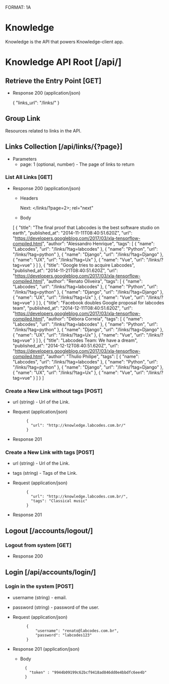 FORMAT: 1A

# Knowledge

Knowledge is the API that powers Knowledge-client app.

# Knowledge API Root [/api/]

## Retrieve the Entry Point [GET]

+ Response 200 (application/json)

    {
        "links_url": "/links/"
    }

## Group Link

Resources related to links in the API.

## Links Collection [/api/links/{?page}]

+ Parameters
    + page: 1 (optional, number) - The page of links to return

### List All Links [GET]

+ Response 200 (application/json)

    + Headers

        Next: </links/?page=2>; rel="next"

    + Body

    [
        {
            "title": "The final proof that Labcodes is the best software studio on earth",
            "published_at": "2014-11-11T08:40:51.620Z",
            "url": "https://developers.googleblog.com/2017/03/xla-tensorflow-compiled.html",
            "author": "Alessandro Henrique",
            "tags": [
                {
                    "name": "Labcodes",
                    "url": "/links/?tag=labcodes"
                },
                {
                    "name": "Python",
                    "url": "/links/?tag=python"
                },
                {
                    "name": "Django",
                    "url": "/links/?tag=Django"
                },
                {
                    "name": "UX",
                    "url": "/links/?tag=Ux"
                },
                {
                    "name": "Vue",
                    "url": "/links/?tag=vue"
                }
            ]
        },
        {
            "title": "Google tries to acquire Labcodes",
            "published_at": "2014-11-21T08:40:51.620Z",
            "url": "https://developers.googleblog.com/2017/03/xla-tensorflow-compiled.html",
            "author": "Renato Oliveira",
            "tags": [
                {
                    "name": "Labcodes",
                    "url": "/links/?tag=labcodes"
                },
                {
                    "name": "Python",
                    "url": "/links/?tag=python"
                },
                {
                    "name": "Django",
                    "url": "/links/?tag=Django"
                },
                {
                    "name": "UX",
                    "url": "/links/?tag=Ux"
                },
                {
                    "name": "Vue",
                    "url": "/links/?tag=vue"
                }
            ]
        },
        {
            "title": "Facebook doubles Google proposal for labcodes team",
            "published_at": "2014-12-11T08:40:51.620Z",
            "url": "https://developers.googleblog.com/2017/03/xla-tensorflow-compiled.html",
            "author": "Débora Correia",
            "tags": [
                {
                    "name": "Labcodes",
                    "url": "/links/?tag=labcodes"
                },
                {
                    "name": "Python",
                    "url": "/links/?tag=python"
                },
                {
                    "name": "Django",
                    "url": "/links/?tag=Django"
                },
                {
                    "name": "UX",
                    "url": "/links/?tag=Ux"
                },
                {
                    "name": "Vue",
                    "url": "/links/?tag=vue"
                }
            ]
        },
        {
            "title": "Labcodes Team: We have a dream",
            "published_at": "2014-12-12T08:40:51.620Z",
            "url": "https://developers.googleblog.com/2017/03/xla-tensorflow-compiled.html",
            "author": "Thulio Philipe",
            "tags": [
                {
                    "name": "Labcodes",
                    "url": "/links/?tag=labcodes"
                },
                {
                    "name": "Python",
                    "url": "/links/?tag=python"
                },
                {
                    "name": "Django",
                    "url": "/links/?tag=Django"
                },
                {
                    "name": "UX",
                    "url": "/links/?tag=Ux"
                },
                {
                    "name": "Vue",
                    "url": "/links/?tag=vue"
                }
            ]
        }
    ]

### Create a New Link without tags [POST]

+ url (string) - Url of the Link.

+ Request (application/json)

            {
              "url": "http://knowledge.labcodes.com.br/"
            }

+ Response 201

### Create a New Link with tags [POST]

+ url (string) - Url of the Link.
+ tags (string) - Tags of the Link.

+ Request (application/json)

            {
              "url": "http://knowledge.labcodes.com.br/",
              "tags": "Classical music"
            }

+ Response 201

## Logout [/accounts/logout/]

### Logout from system [GET]

+ Response 200

## Login [/api/accounts/login/]

### Login in the system [POST]

+ username (string) - email.
+ password (string) - password of the user.

+ Request (application/json)

            {
                "username": "renato@labcodes.com.br",
                "password": "labcodes123"
            }

+ Response 201 (application/json)

    + Body

            {
              "token" : "9944b09199c62bcf9418ad846dd0e4bbdfc6ee4b"
            }
